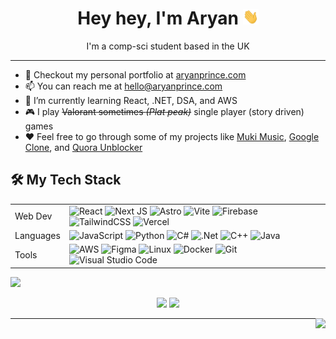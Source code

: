 <h1 align="center"> Hey hey, I'm Aryan <img src="https://raw.githubusercontent.com/aryanprince/aryanprince/main/assets/wave.gif" height="25px" width="25px"> </h1>

<!-- ABOUT ME -->
<p align="center"> I'm a comp-sci student based in the UK </p>

<hr>

- 🔭 Checkout my personal portfolio at [aryanprince.com](https://aryanprince.com)
- 📫 You can reach me at [hello@aryanprince.com](mailto:hello@aryanprince.com)
- 🌱 I’m currently learning React, .NET, DSA, and AWS
- 🎮 I play ~~Valorant sometimes _(Plat peak)_~~ single player (story driven) games
- ❤️ Feel free to go through some of my projects like [Muki Music](https://github.com/aryanprince/muki-music), [Google Clone](https://github.com/aryanprince/clone-google), and [Quora Unblocker](https://github.com/aryanprince/quora-unblocker)

<!-- TECH STACK LOGOS -->
## 🛠️ My Tech Stack 

|           |             |
|-----------|-------------|
| Web Dev   | ![React](https://img.shields.io/badge/react-000000.svg?style=for-the-badge&logo=react&logoColor=61dafb) ![Next JS](https://img.shields.io/badge/Next.js-black?style=for-the-badge&logo=next.js&logoColor=white) ![Astro](https://img.shields.io/badge/-Astro-000000?style=for-the-badge&logo=astro) ![Vite](https://img.shields.io/badge/vite-000000.svg?style=for-the-badge&logo=vite&logoColor=8975fe) ![Firebase](https://img.shields.io/badge/firebase-000000.svg?style=for-the-badge&logo=firebase) ![TailwindCSS](https://img.shields.io/badge/tailwind%20css-000000.svg?style=for-the-badge&logo=tailwind-css&logoColor=38b2ac) ![Vercel](https://img.shields.io/badge/vercel-%23000000.svg?style=for-the-badge&logo=vercel&logoColor=white) |
| Languages | ![JavaScript](https://img.shields.io/badge/javascript-000000.svg?style=for-the-badge&logo=javascript&logoColor=fcdc00) ![Python](https://img.shields.io/badge/python-000000?style=for-the-badge&logo=python&logoColor=f2c83f) ![C#](https://img.shields.io/badge/c%23-000000.svg?style=for-the-badge&logo=c-sharp&logoColor=239120) ![.Net](https://img.shields.io/badge/.NET-000000?style=for-the-badge&logo=.net&logoColor=c792ea) ![C++](https://img.shields.io/badge/c++-000000.svg?style=for-the-badge&logo=c%2B%2B&logoColor=005494) ![Java](https://img.shields.io/badge/java-000000.svg?style=for-the-badge&logo=java&logoColor=ed8b00) |
| Tools     | ![AWS](https://img.shields.io/badge/Amazon%20AWS-000000.svg?style=for-the-badge&logo=amazon-aws&logoColor=ea901d) ![Figma](https://img.shields.io/badge/figma-000000.svg?style=for-the-badge&logo=figma&logoColor=figma) ![Linux](https://img.shields.io/badge/Linux-000000?style=for-the-badge&logo=linux&logoColor=ffca28) ![Docker](https://img.shields.io/badge/docker-000000.svg?style=for-the-badge&logo=docker&logoColor=0db7ed) ![Git](https://img.shields.io/badge/git-000000.svg?style=for-the-badge&logo=git&logoColor=f05033) ![Visual Studio Code](https://img.shields.io/badge/VS%20Code-000000.svg?style=for-the-badge&logo=visual-studio-code&logoColor=0078d7)  |

<!-- OLD TECH STACK LOGOS 
## 🛠️ My Tech Stack 
<div>
  <a href="https://www.javascript.com/"><img src="https://cdn.jsdelivr.net/gh/devicons/devicon/icons/javascript/javascript-original.svg" title="JavaScript" alt="JavaScript" width="40" height="40"/></a>&nbsp;
  <a href="https://www.typescriptlang.org/"><img src="https://cdn.jsdelivr.net/gh/devicons/devicon/icons/typescript/typescript-original.svg" title="TypeScript" alt="TypeScript" width="40" height="40"/></a>&nbsp;
  <a href="https://reactjs.org/"><img src="https://cdn.jsdelivr.net/gh/devicons/devicon/icons/react/react-original.svg" title="React.js" alt="React.js" width="40" height="40"/></a>&nbsp;
  <a href="https://nextjs.org/"><img src="https://cdn.jsdelivr.net/gh/devicons/devicon/icons/nextjs/nextjs-original.svg" title="Next.js" alt="Next.js" width="40" height="40"/></a>&nbsp;
  <a href="https://firebase.google.com/"><img src="https://cdn.jsdelivr.net/gh/devicons/devicon/icons/firebase/firebase-plain.svg" title="Firebase" alt="Firebase" width="40" height="40"/></a>&nbsp;
  <a href="https://tailwindcss.com/"><img src="https://cdn.jsdelivr.net/gh/devicons/devicon/icons/tailwindcss/tailwindcss-plain.svg" title="Tailwind CSS" alt="Tailwind CSS" width="40" height="40"/></a>&nbsp;
  <a href="https://getbootstrap.com/"><img src="https://cdn.jsdelivr.net/gh/devicons/devicon/icons/bootstrap/bootstrap-original.svg" title="Bootstrap CSS" alt="Bootstrap CSS" width="40" height="40"/></a>&nbsp;
  &nbsp;&nbsp;&nbsp;&nbsp;&nbsp;&nbsp;&nbsp;&nbsp;
  <a href="https://www.python.org/"><img src="https://cdn.jsdelivr.net/gh/devicons/devicon/icons/python/python-original.svg" title="Python" alt="Python" width="40" height="40"/></a>&nbsp;
  <a href="https://www.java.com/"><img src="https://cdn.jsdelivr.net/gh/devicons/devicon/icons/java/java-original.svg" title="Java" alt="Java" width="40" height="40"/></a>&nbsp;
  <a href="https://cplusplus.com/"><img src="https://cdn.jsdelivr.net/gh/devicons/devicon/icons/cplusplus/cplusplus-original.svg" title="C++" alt="C++" width="40" height="40"/></a>&nbsp;
  <a href="https://learn.microsoft.com/en-us/dotnet/csharp/"><img src="https://cdn.jsdelivr.net/gh/devicons/devicon/icons/csharp/csharp-original.svg" title="C#" alt="C#" width="40" height="40"/></a>&nbsp;
  &nbsp;&nbsp;&nbsp;&nbsp;&nbsp;&nbsp;&nbsp;&nbsp;
  <a href="https://aws.amazon.com/"><img src="https://cdn.jsdelivr.net/gh/devicons/devicon/icons/amazonwebservices/amazonwebservices-original.svg" title="Amazon AWS" alt="Amazon AWS" width="40" height="40"/></a>&nbsp;
  <a href="https://ubuntu.com/"><img src="https://cdn.jsdelivr.net/gh/devicons/devicon/icons/linux/linux-original.svg" title="Linux" alt="Linux" width="40" height="40"/></a>&nbsp;
  <a href="https://www.docker.com/"><img src="https://cdn.jsdelivr.net/gh/devicons/devicon/icons/docker/docker-plain.svg" title="Docker" alt="Docker" width="40" height="40"/></a>&nbsp;
  <a href="https://git-scm.com/"><img src="https://cdn.jsdelivr.net/gh/devicons/devicon/icons/git/git-original.svg" title="Git" alt="Git" width="40" height="40"/></a>&nbsp;
</div>
-->

<!-- GITHUB STATS -->

<div>
<img src="https://activity-graph.herokuapp.com/graph?username=aryanprince&theme=material-palenight&bg_color=00000000&point=00000000&hide_border=true&custom_title=MY+GITHUB+STATSSSS...&area=true">
</div>
<p align="center">
  <a href="#"><img src="https://github-readme-stats.vercel.app/api?username=aryanprince&include_all_commits=true&count_private=true&&show_icons=true&theme=material-palenight" width="400"></a> 
  <a href="#"><img src="https://github-readme-streak-stats.herokuapp.com/?user=aryanprince&count_private=true&show_icons=true&theme=material-palenight" width="400"></a>
</p>

<!-- PREV GITHUB STATS
| <a href="https://github.com/aryanprince"><img align="center" src="https://github-readme-stats.vercel.app/api?username=aryanprince&hide=issues&count_private=true&show_icons=true&theme=material-palenight&hide_border=true" alt="Aryan's github stats" /></a> | <a href="https://github.com/aryanprince"><img align="center" src="https://github-readme-stats.vercel.app/api/top-langs/?username=aryanprince&layout=compact&theme=material-palenight&hide_border=true" /></a> |
| ------------- | ------------- |
 -->

<!-- PROFILE VIEWS BADGE -->
<img align="right" src="https://komarev.com/ghpvc/?username=aryanprince&color=b888da&style=for-the-badge" >
<hr>
